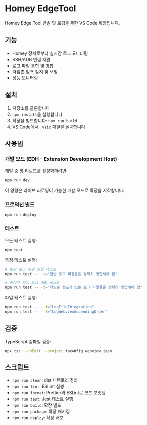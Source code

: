 # Homey EdgeTool

Homey Edge Tool 콘솔 및 로깅을 위한 VS Code 확장입니다.

## 기능

- Homey 장치로부터 실시간 로그 모니터링
- SSH/ADB 연결 지원
- 로그 파일 통합 및 병합
- 타임존 점프 감지 및 보정
- 성능 모니터링

## 설치

1. 저장소를 클론합니다
2. `npm install`을 실행합니다
3. 확장을 빌드합니다: `npm run build`
4. VS Code에서 `.vsix` 파일을 설치합니다

## 사용법

### 개발 모드 (EDH - Extension Development Host)

개발 중 핫 리로드를 활성화하려면:

```bash
npm run dev
```

이 명령은 라이브 리로딩이 가능한 개발 모드로 확장을 시작합니다.

### 프로덕션 빌드

```bash
npm run deploy
```

### 테스트

모든 테스트 실행:

```bash
npm test
```

특정 테스트 실행:

```bash
# 일반 로그 파일 병합 테스트
npm run test -- -t="일반 로그 파일들을 정확히 병합해야 함"

# 타임존 점프 로그 병합 테스트
npm run test -- -t="타임존 점프가 있는 로그 파일들을 정확히 병합해야 함"
```

파일 테스트 실행:
```bash
npm run test -- --f="LogFileIntegration"
npm run test -- --f="LogWebviewAscendingOrder"
```

## 검증

TypeScript 컴파일 검증:

```bash
npx tsc --noEmit --project tsconfig.webview.json
```

## 스크립트

- `npm run clean`: dist 디렉토리 정리
- `npm run lint`: ESLint 실행
- `npm run format`: Prettier와 ESLint로 코드 포맷팅
- `npm run test`: Jest 테스트 실행
- `npm run build`: 확장 빌드
- `npm run package`: 확장 패키징
- `npm run deploy`: 확장 배포
